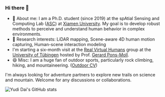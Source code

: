 ### Hi there 👋

<!--
**climbingdaily/climbingdaily** is a ✨ _special_ ✨ repository because its `README.md` (this file) appears on your GitHub profile.
-->

- 🔭 About me: I am a Ph.D. student (since 2019) at the spAtial Sensing and Computing Lab ([ASC](https://asc.xmu.edu.cn/)) at [Xiamen University](https://en.xmu.edu.cn/). My goal is to develop robust methods to perceive and understand human behavior in complex environments.
- 🌱 Research interests: LiDAR mapping, Scene-aware 4D human motion capturing, Human-scene interaction modeling
- I'm starting a six-month visit at the [Real Virtual Humans](https://virtualhumans.mpi-inf.mpg.de/) group at the [University of Tübingen](https://uni-tuebingen.de/) hosted by Prof. [Gerard Pons-Moll](https://virtualhumans.mpi-inf.mpg.de/people/pons-moll.html).
- 😄 Misc: I am a huge fan of outdoor sports, particularly rock climbing, hiking, and mountaineering. ([Outdoor CV](https://climbingdaily.github.io/outdoor/))

I'm always looking for adventure partners to explore new trails on science and mountain. Welcome for any discussions or collaborations.

<!--
- 🌱 I’m currently learning 
- 👯 I’m looking to collaborate on ...
- 🤔 I’m looking for help with ...
- 💬 Ask me about ...
- 📫 How to reach me: ...
- 😄 Pronouns: ...
- ⚡ Fun fact: ...
-->

![Yudi Dai's GitHub stats](https://github-readme-stats-tqlo-git-master-hailanyi.vercel.app/api?username=climbingdaily&show_icons=true&count_private=true&bg_color=30,e96443,904e95&title_color=fff&text_color=fff&icon_color=fff&hide=prs,contribs&include_all_commits=true)

